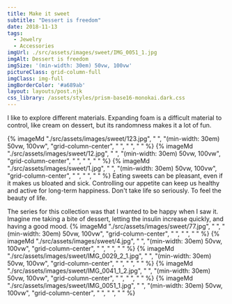 ```yaml
---
title: Make it sweet
subtitle: "Dessert is freedom"
date: 2018-11-13
tags:
  - Jewelry
  - Accessories
imgUrl: ./src/assets/images/sweet/IMG_0051_1.jpg
imgAlt: Dessert is freedom
imgSize: '(min-width: 30em) 50vw, 100vw'
pictureClass: grid-column-full
imgClass: img-full
imgBorderColor: '#a689ab'
layout: layouts/post.njk
css_library: /assets/styles/prism-base16-monokai.dark.css
---
```


I like to explore different materials. Expanding foam is a difficult material to control, like cream on dessert, but its randomness makes it a lot of fun.

{% imageMd "./src/assets/images/sweet/123.jpg", " ", "(min-width: 30em) 50vw, 100vw", "grid-column-center", " ", " ", " " %}
{% imageMd "./src/assets/images/sweet/12.jpg", " ", "(min-width: 30em) 50vw, 100vw", "grid-column-center", " ", " ", " " %}
{% imageMd "./src/assets/images/sweet/1.jpg", " ", "(min-width: 30em) 50vw, 100vw", "grid-column-center", " ", " ", " " %}
Eating sweets can be pleasant, even if it makes us bloated and sick. Controlling our appetite can keep us healthy and active for long-term happiness. Don't take life so seriously. To feel the beauty of life.

The series for this collection was that I wanted to be happy when I saw it. Imagine me taking a bite of dessert, letting the insulin increase quickly, and having a good mood.
{% imageMd "./src/assets/images/sweet/77.jpg", " ", "(min-width: 30em) 50vw, 100vw", "grid-column-center", " ", " ", " " %}
{% imageMd "./src/assets/images/sweet/4.jpg", " ", "(min-width: 30em) 50vw, 100vw", "grid-column-center", " ", " ", " " %}
{% imageMd "./src/assets/images/sweet/IMG_0029_2_1.jpg", " ", "(min-width: 30em) 50vw, 100vw", "grid-column-center", " ", " ", " " %}
{% imageMd "./src/assets/images/sweet/IMG_0041_1_2.jpg", " ", "(min-width: 30em) 50vw, 100vw", "grid-column-center", " ", " ", " " %}
{% imageMd "./src/assets/images/sweet/IMG_0051_1.jpg", " ", "(min-width: 30em) 50vw, 100vw", "grid-column-center", " ", " ", " " %}
